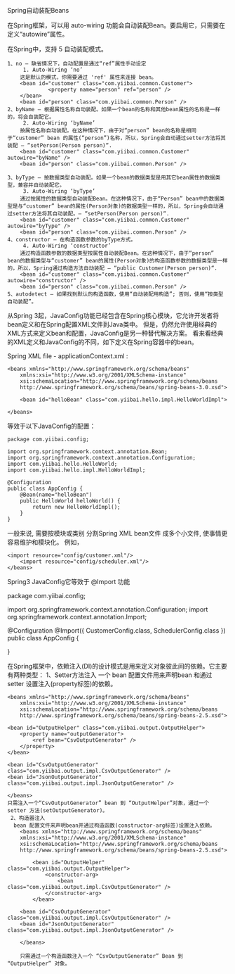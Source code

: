 Spring自动装配Beans 

在Spring框架，可以用 auto-wiring 功能会自动装配Bean。要启用它，只需要在 <bean>定义“autowire”属性。
	<bean id="customer" class="com.yiibai.common.Customer" autowire="byName" />

在Spring中，支持 5 自动装配模式。

    1、no – 缺省情况下，自动配置是通过“ref”属性手动设定
    	 1. Auto-Wiring ‘no’
		这是默认的模式，你需要通过 'ref' 属性来连接 bean。
		<bean id="customer" class="com.yiibai.common.Customer">
		         <property name="person" ref="person" />
		</bean>
		<bean id="person" class="com.yiibai.common.Person" />
    2、byName – 根据属性名称自动装配。如果一个bean的名称和其他bean属性的名称是一样的，将会自装配它。
    	 2. Auto-Wiring ‘byName’
		按属性名称自动装配。在这种情况下，由于对“person” bean的名称是相同于“customer” bean 的属性(“person”)名称，所以，Spring会自动通过setter方法将其装配 – “setPerson(Person person)“.
		<bean id="customer" class="com.yiibai.common.Customer" autowire="byName" />	
		<bean id="person" class="com.yiibai.common.Person" />
		
    3、byType – 按数据类型自动装配。如果一个bean的数据类型是用其它bean属性的数据类型，兼容并自动装配它。
    	 3. Auto-Wiring ‘byType’
		通过按属性的数据类型自动装配Bean。在这种情况下，由于“Person” bean中的数据类型是与“customer” bean的属性(Person对象)的数据类型一样的，所以，Spring会自动通过setter方法将其自动装配。– “setPerson(Person person)“.
		<bean id="customer" class="com.yiibai.common.Customer" autowire="byType" />
		<bean id="person" class="com.yiibai.common.Person" />
    4、constructor – 在构造函数参数的byType方式。
    	 4. Auto-Wiring ‘constructor’
		通过构造函数参数的数据类型按属性自动装配Bean。在这种情况下，由于“person” bean的数据类型与“customer” bean的属性(Person对象)的构造函数参数的数据类型是一样的，所以，Spring通过构造方法自动装配 – “public Customer(Person person)“.
		<bean id="customer" class="com.yiibai.common.Customer" autowire="constructor" />
		<bean id="person" class="com.yiibai.common.Person" />
    5、autodetect – 如果找到默认的构造函数，使用“自动装配用构造”; 否则，使用“按类型自动装配”。



从Spring 3起，JavaConfig功能已经包含在Spring核心模块，它允许开发者将bean定义和在Spring配置XML文件到Java类中。
但是，仍然允许使用经典的XML方式来定义bean和配置，JavaConfig是另一种替代解决方案。
看来看经典的XML定义和JavaConfig的不同，如下定义在Spring容器中的bean。

Spring XML file - applicationContext.xml :

	<beans xmlns="http://www.springframework.org/schema/beans"
		xmlns:xsi="http://www.w3.org/2001/XMLSchema-instance"
		xsi:schemaLocation="http://www.springframework.org/schema/beans
		http://www.springframework.org/schema/beans/spring-beans-3.0.xsd">
	 
		<bean id="helloBean" class="com.yiibai.hello.impl.HelloWorldImpl">
			
	</beans>

等效于以下JavaConfig的配置：

	package com.yiibai.config;
	
	import org.springframework.context.annotation.Bean;
	import org.springframework.context.annotation.Configuration;
	import com.yiibai.hello.HelloWorld;
	import com.yiibai.hello.impl.HelloWorldImpl;
	
	@Configuration
	public class AppConfig {
	    @Bean(name="helloBean")
	    public HelloWorld helloWorld() {
	        return new HelloWorldImpl();
	    }
	}    	


一般来说, 需要按模块或类别 分割Spring XML bean文件 成多个小文件, 使事情更容易维护和模块化。 例如，

<beans xmlns="http://www.springframework.org/schema/beans"
	xmlns:xsi="http://www.w3.org/2001/XMLSchema-instance"
	xsi:schemaLocation="http://www.springframework.org/schema/beans
	http://www.springframework.org/schema/beans/spring-beans-2.5.xsd">
 
	<import resource="config/customer.xml"/>
        <import resource="config/scheduler.xml"/>
	</beans>

Spring3 JavaConfig它等效于 @Import 功能

package com.yiibai.config;

import org.springframework.context.annotation.Configuration;
import org.springframework.context.annotation.Import;

@Configuration
@Import({ CustomerConfig.class, SchedulerConfig.class })
public class AppConfig {

}



在Spring框架中，依赖注入(DI)的设计模式是用来定义对象彼此间的依赖。它主要有两种类型：
	 1、Setter方法注入
	 	一个 bean 配置文件用来声明bean 和通过 setter 设置注入(property标签)的依赖。
	 	
	<beans xmlns="http://www.springframework.org/schema/beans"
		xmlns:xsi="http://www.w3.org/2001/XMLSchema-instance"
		xsi:schemaLocation="http://www.springframework.org/schema/beans
		http://www.springframework.org/schema/beans/spring-beans-2.5.xsd">

	<bean id="OutputHelper" class="com.yiibai.output.OutputHelper">
		<property name="outputGenerator">
			<ref bean="CsvOutputGenerator" />
		</property>
	</bean>
	
	<bean id="CsvOutputGenerator" class="com.yiibai.output.impl.CsvOutputGenerator" />
	<bean id="JsonOutputGenerator" class="com.yiibai.output.impl.JsonOutputGenerator" />
		
	</beans>
	只需注入一个“CsvOutputGenerator” bean 到 “OutputHelper”对象，通过一个 setter 方法(setOutputGenerator)。 
	 2、构造器注入
	  bean 配置文件来声明bean并通过构造函数(constructor-arg标签)设置注入依赖。
		<beans xmlns="http://www.springframework.org/schema/beans"
		xmlns:xsi="http://www.w3.org/2001/XMLSchema-instance"
		xsi:schemaLocation="http://www.springframework.org/schema/beans
		http://www.springframework.org/schema/beans/spring-beans-2.5.xsd">
		
			<bean id="OutputHelper" class="com.yiibai.output.OutputHelper">
				<constructor-arg>
					<bean class="com.yiibai.output.impl.CsvOutputGenerator" />
				</constructor-arg>
			</bean>
			
		<bean id="CsvOutputGenerator" class="com.yiibai.output.impl.CsvOutputGenerator" />
		<bean id="JsonOutputGenerator" class="com.yiibai.output.impl.JsonOutputGenerator" />
				
		</beans>

		只需通过一个构造函数注入一个 “CsvOutputGenerator” Bean 到 “OutputHelper” 对象。 
		

	 


